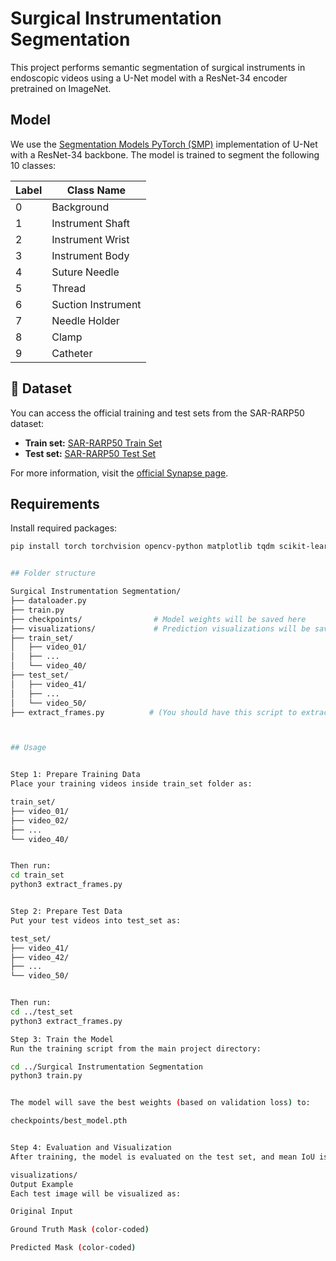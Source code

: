 # Surgical Instrumentation Segmentation

This project performs semantic segmentation of surgical instruments in endoscopic videos using a U-Net model with a ResNet-34 encoder pretrained on ImageNet.

## Model

We use the [Segmentation Models PyTorch (SMP)](https://github.com/qubvel/segmentation_models.pytorch) implementation of U-Net with a ResNet-34 backbone. The model is trained to segment the following 10 classes:

| Label | Class Name         |
|-------|--------------------|
| 0     | Background         |
| 1     | Instrument Shaft   |
| 2     | Instrument Wrist   |
| 3     | Instrument Body    |
| 4     | Suture Needle      |
| 5     | Thread             |
| 6     | Suction Instrument |
| 7     | Needle Holder      |
| 8     | Clamp              |
| 9     | Catheter           |

## 📁 Dataset

You can access the official training and test sets from the SAR-RARP50 dataset:

- **Train set:** [SAR-RARP50 Train Set](https://rdr.ucl.ac.uk/articles/dataset/SAR-RARP50_train_set/24932529)
- **Test set:** [SAR-RARP50 Test Set](https://rdr.ucl.ac.uk/articles/dataset/SAR-RARP50_test_set/24932499)

For more information, visit the [official Synapse page](https://www.synapse.org/#!Synapse:syn27618412/wiki/616881).

## Requirements

Install required packages:

```bash
pip install torch torchvision opencv-python matplotlib tqdm scikit-learn segmentation-models-pytorch


## Folder structure

Surgical Instrumentation Segmentation/
├── dataloader.py
├── train.py
├── checkpoints/                # Model weights will be saved here
├── visualizations/             # Prediction visualizations will be saved here
├── train_set/
│   ├── video_01/
│   ├── ...
│   └── video_40/
├── test_set/
│   ├── video_41/
│   ├── ...
│   └── video_50/
├── extract_frames.py          # (You should have this script to extract frames)



## Usage


Step 1: Prepare Training Data
Place your training videos inside train_set folder as:

train_set/
├── video_01/
├── video_02/
├── ...
└── video_40/


Then run:
cd train_set
python3 extract_frames.py


Step 2: Prepare Test Data
Put your test videos into test_set as:

test_set/
├── video_41/
├── video_42/
├── ...
└── video_50/


Then run:
cd ../test_set
python3 extract_frames.py

Step 3: Train the Model
Run the training script from the main project directory:

cd ../Surgical Instrumentation Segmentation
python3 train.py


The model will save the best weights (based on validation loss) to:

checkpoints/best_model.pth


Step 4: Evaluation and Visualization
After training, the model is evaluated on the test set, and mean IoU is printed. Predictions for each sample are visualized and saved to:

visualizations/
Output Example
Each test image will be visualized as:

Original Input

Ground Truth Mask (color-coded)

Predicted Mask (color-coded)


